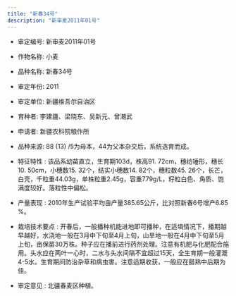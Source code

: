 ```yaml
---
title: "新春34号"
description: "新审麦2011年01号"
---
```

* 审定编号:  新审麦2011年01号

*  作物名称:  小麦

*  品种名称:  新春34号

*  审定年份:  2011

*  审定单位:  新疆维吾尔自治区

* 育种者:  李建疆、梁晓东、吴新元、曾潮武

*  申请者:  新疆农科院粮作所

*  品种来源:  88 (13) /5为母本，44为父本杂交后，系统选育而成。

*  特征特性 : 
该品系幼苗直立，生育期103d，株高91. 72cm，穗纺锤形，穗长10. 50cm，小穗数15. 32个，结实小穗数14. 82个，穗粒数45. 26个，长芒，白壳，千粒重44.03g，单株粒重2.45g，容重779g/L，籽粒白色、角质、饱满度较好。落粒性中偏松。
 
*  产量表现 : 
2010年生产试验平均亩产量385.65公斤，比对照新春6号增产6.85 %。

*  栽培技术要点 : 
开春后，一般播种机能进地即可播种，在适墒情况下，播期越早越好，水浇地一般在3月中下旬至4月上旬，山旱地一般在4月中下旬至5月上旬，亩保苗30万株。种子应在播前进行药剂处理。注意有机肥与化肥配合施用。头水应在两叶一心时，二水与头水间隔不宜超过15天，全生育期一般灌溉4-5水。生育期间防治杂草和病虫害。注意适期收获，一般应在腊熟中后期为佳。

*  审定意见 : 
北疆春麦区种植。
